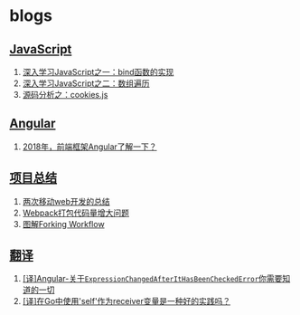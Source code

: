# blogs

## [JavaScript](https://github.com/shhdgit/blogs/issues?q=is%3Aopen+is%3Aissue+label%3AJavaScript)

1. [深入学习JavaScript之一：bind函数的实现](https://github.com/shhdgit/blogs/issues/1)
1. [深入学习JavaScript之二：数组遍历](https://github.com/shhdgit/blogs/issues/4)
1. [源码分析之：cookies.js](https://github.com/shhdgit/blogs/issues/6)

## [Angular](https://github.com/shhdgit/blogs/labels/Angular)

1. [2018年，前端框架Angular了解一下？](https://github.com/shhdgit/blogs/issues/9)

## [项目总结](https://github.com/shhdgit/blogs/issues?q=is%3Aissue+is%3Aopen+label%3A%E9%A1%B9%E7%9B%AE%E5%BC%80%E5%8F%91)

1. [两次移动web开发的总结](https://github.com/shhdgit/blogs/issues/2)
1. [Webpack打包代码量增大问题](https://github.com/shhdgit/blogs/issues/3)
1. [图解Forking Workflow](https://github.com/shhdgit/blogs/issues/10)

## [翻译](https://github.com/shhdgit/blogs/labels/%E7%BF%BB%E8%AF%91)

1. [[译]Angular-关于`ExpressionChangedAfterItHasBeenCheckedError`你需要知道的一切](https://github.com/shhdgit/blogs/issues/7)
1. [[译]在Go中使用'self'作为receiver变量是一种好的实践吗？](https://github.com/shhdgit/blogs/issues/8)
